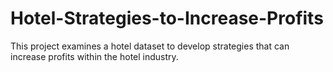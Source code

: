# Hotel-Strategies-to-Increase-Profits
This project examines a hotel dataset to develop strategies that can increase profits within the hotel industry.
